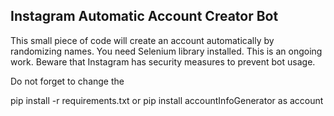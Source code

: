 ## Instagram Automatic Account Creator Bot

<p>This small piece of code will create an account automatically by randomizing names. You need Selenium library installed. This is an ongoing work. Beware that Instagram has security measures to prevent bot usage.

Do not forget to change the 

pip install -r requirements.txt
or pip install accountInfoGenerator as account
